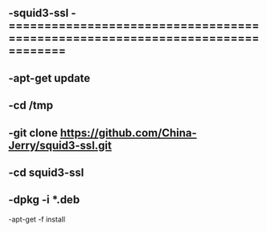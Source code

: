 -squid3-ssl
-==============================================================================
-
-apt-get update
-
-cd /tmp
-
-git clone https://github.com/China-Jerry/squid3-ssl.git
-
-cd squid3-ssl
-
-dpkg -i *.deb
-
-apt-get -f install
